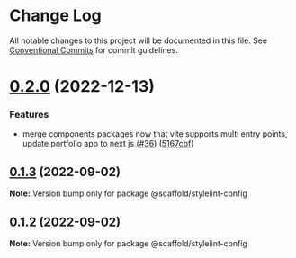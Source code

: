 # Change Log

All notable changes to this project will be documented in this file.
See [Conventional Commits](https://conventionalcommits.org) for commit guidelines.

# [0.2.0](https://github.com/anthony-y-zhu14/MikoshiUI/compare/@scaffold/stylelint-config@0.1.3...@scaffold/stylelint-config@0.2.0) (2022-12-13)


### Features

* merge components packages now that vite supports multi entry points, update portfolio app to next js ([#36](https://github.com/anthony-y-zhu14/MikoshiUI/issues/36)) ([5167cbf](https://github.com/anthony-y-zhu14/MikoshiUI/commit/5167cbf496762d6869d27f99d41f4a54133bb0e8))





## [0.1.3](https://github.com/anthony-y-zhu14/MikoshiUI/compare/@scaffold/stylelint-config@0.1.2...@scaffold/stylelint-config@0.1.3) (2022-09-02)

**Note:** Version bump only for package @scaffold/stylelint-config





## 0.1.2 (2022-09-02)

**Note:** Version bump only for package @scaffold/stylelint-config
